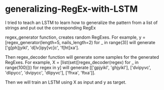 # generalizing-RegEx-with-LSTM
I tried to teach an LSTM to learn how to generalize the pattern from a list of strings and put out the corresponding RegEx

regex_generator function, creates random RegExes. For example, y = [regex_generator(length=5, nails_length=2) for _ in range(3)] will generate ['g[ph]jyikl', 'd[lv]ipy[vc]c', 'f[ht]xa'].

Then regex_decoder function will generate some samples for the generated RegExes. For example, X = [list(set([regex_decoder(regex) for _ in range(100)])) for regex in y] will generate [['gpjyikl', 'ghjyikl'], ['dvipyvc', 'dlipycc', 'dvipycc', 'dlipyvc'], ['fhxa', 'ftxa']].

Then we will train an LSTM using X as input and y as target.
